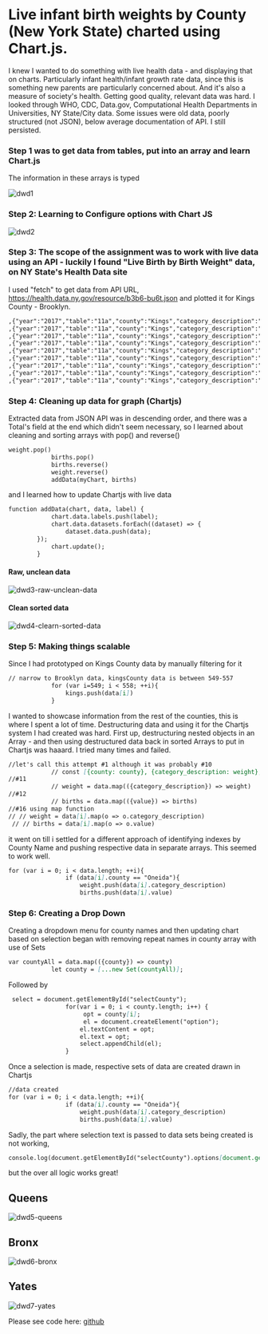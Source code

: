 # Live infant birth weights by County (New York State) charted using Chart.js.

I knew I wanted to do something with live health data - and displaying that on charts. Particularly infant health/infant growth rate data, since this is something new parents are particularly concerned about. And it's also a measure of society's health.  Getting good quality, relevant data was hard. I looked through WHO, CDC, Data.gov, Computational Health Departments in Universities, NY State/City data. Some issues were old data, poorly structured (not JSON), below average documentation of API. I still persisted.

### Step 1 was to get data from tables, put into an array and learn Chart.js

The information in these arrays is typed

![dwd1](dwd1.png)

### Step 2: Learning to Configure options with Chart JS

![dwd2](dwd2.png)

### Step 3: The scope of the assignment was to work with live data using an API - luckily I found "Live Birth by Birth Weight" data, on NY State's Health Data site

I used "fetch" to get data from API URL, https://health.data.ny.gov/resource/b3b6-bu6t.json
and plotted it for Kings County - Brooklyn.

```markdown
,{"year":"2017","table":"11a","county":"Kings","category_description":"2500-2999","value":"7930"}
,{"year":"2017","table":"11a","county":"Kings","category_description":"3000-3499","value":"15891"}
,{"year":"2017","table":"11a","county":"Kings","category_description":"Not Stated","value":"4"}
,{"year":"2017","table":"11a","county":"Kings","category_description":"2000-2499","value":"1892"}
,{"year":"2017","table":"11a","county":"Kings","category_description":"Total","value":"39068"}
,{"year":"2017","table":"11a","county":"Kings","category_description":"1000-1499","value":"289"}
,{"year":"2017","table":"11a","county":"Kings","category_description":"1500-1999","value":"595"}
,{"year":"2017","table":"11a","county":"Kings","category_description":"Under 1000","value":"220"}
,{"year":"2017","table":"11a","county":"Kings","category_description":"3500+","value":"12247"}
```

### Step 4: Cleaning up data for graph (Chartjs)

Extracted data from JSON API was in descending order, and there was a Total's field at the end which didn't seem necessary, so I learned about cleaning and sorting arrays with pop() and reverse()

```markdown
weight.pop()
            births.pop()
            births.reverse()
            weight.reverse()
            addData(myChart, births)
```

and I learned how to update Chartjs with live data

```markdown
function addData(chart, data, label) {
            chart.data.labels.push(label);
            chart.data.datasets.forEach((dataset) => {
                dataset.data.push(data);
        });
            chart.update();
        }
```

#### Raw, unclean data
![dwd3-raw-unclean-data](dwd3-raw-unclean-data.png)

#### Clean sorted data
![dwd4-clearn-sorted-data](dwd4-clearn-sorted-data.png)


### Step 5: Making things scalable
Since I had prototyped on Kings County data by manually filtering for it
```markdown
// narrow to Brooklyn data, kingsCounty data is between 549-557
            for (var i=549; i < 558; ++i){
                kings.push(data[i])                 
            }
```
I wanted to showcase information from the rest of the counties,
this is where I spent a lot of time. Destructuring data and using it for the Chartjs system I had created was hard. First up, destructuring nested objects in an Array - and then using destructured data back in sorted Arrays to put in Chartjs was haaard. I tried many times and failed.

```markdown
//let's call this attempt #1 although it was probably #10
            // const [{county: county}, {category_description: weight}, {value: births }] = data 
//#11
            // weight = data.map(({category_description}) => weight)
//#12
            // births = data.map(({value}) => births)
//#16 using map function
// // weight = data[i].map(o => o.category_description)
 // // births = data[i].map(o => o.value)
```

it went on till i settled for a different approach of identifying indexes by County Name and pushing respective data in separate arrays. This seemed to work well.
```markdown
for (var i = 0; i < data.length; ++i){
                if (data[i].county == "Oneida"){
                    weight.push(data[i].category_description)
                    births.push(data[i].value)     
```

### Step 6: Creating a Drop Down
Creating a dropdown menu for county names and then updating chart based on selection began with removing repeat names in county array with use of Sets

```markdown
var countyAll = data.map(({county}) => county)
            let county = [...new Set(countyAll)];
```

Followed by

```markdown
 select = document.getElementById("selectCounty");
                for(var i = 0; i < county.length; i++) {
                     opt = county[i];
                     el = document.createElement("option");
                    el.textContent = opt;
                    el.text = opt;
                    select.appendChild(el);                                    
                }
```

Once a selection is made,  respective sets of data are created drawn in Chartjs

```markdown
//data created
for (var i = 0; i < data.length; ++i){
                if (data[i].county == "Oneida"){
                    weight.push(data[i].category_description)
                    births.push(data[i].value)    

```
Sadly, the part where selection text is passed to data sets being created is not working,

```markdown
console.log(document.getElementById("selectCounty").options[document.getElementById('selectCounty').selectedOptions].text)
```
but the over all logic works great!

## Queens
![dwd5-queens](dwd5-queens.png)

## Bronx
![dwd6-bronx](dwd6-bronx.png)

## Yates
![dwd7-yates](dwd7-yates.png)

Please see code here: [github](https://github.com/bsehgol/dwd-api-nyc-health/blob/master/index5.html)












